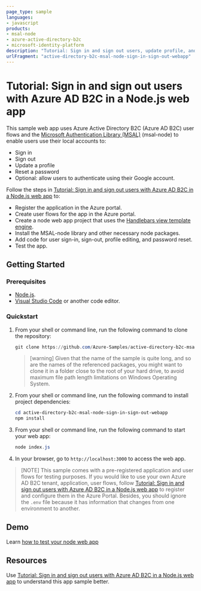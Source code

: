 ```yaml
---
page_type: sample
languages:
- javascript
products:
- msal-node
- azure-active-directory-b2c
- microsoft-identity-platform
description: "Tutorial: Sign in and sign out users, update profile, and reset password with Azure AD B2C in a Node.js web app"
urlFragment: "active-directory-b2c-msal-node-sign-in-sign-out-webapp"
---
```


# Tutorial: Sign in and sign out users with Azure AD B2C in a Node.js web app

This sample web app uses Azure Active Directory B2C (Azure AD B2C) user flows and the [Microsoft Authentication Library (MSAL)](https://github.com/AzureAD/microsoft-authentication-library-for-js/tree/dev/lib/msal-node) (msal-node) to enable users use their local accounts to:

- Sign in
- Sign out
- Update a profile
- Reset a password
- Optional: allow users to authenticate using their Google account.

Follow the steps in [Tutorial: Sign in and sign out users with Azure AD B2C in a Node.js web app](https://docs.microsoft.com/azure/active-directory-b2c/tutorial-authenticate-nodejs-web-app-msal#create-azure-ad-b2c-user-flows) to:

- Register the application in the Azure portal.
- Create user flows for the app in the Azure portal.
- Create a node web app project that uses the [Handlebars view template engine](https://handlebarsjs.com/).
- Install the MSAL-node library and other necessary node packages.
- Add code for user sign-in, sign-out, profile editing, and password reset.
- Test the app.

## Getting Started

### Prerequisites

- [Node.js](https://nodejs.org/).
- [Visual Studio Code](https://code.visualstudio.com/download) or another code editor.

### Quickstart

1. From your shell or command line, run the following command to clone the repository:

    ```powershell
    git clone https://github.com/Azure-Samples/active-directory-b2c-msal-node-sign-in-sign-out-webapp.git
    ``` 
    > [warning]
    > Given that the name of the sample is quite long, and so are the names of the referenced packages, you might want to clone it in a folder close to the root of your hard drive, to avoid maximum file path length limitations on Windows Operating System.
1. From your shell or command line, run the following command to install project dependencies:
    
    ```powershell
    cd active-directory-b2c-msal-node-sign-in-sign-out-webapp
    npm install
    ```

1. From your shell or command line, run the following command to start your web app:

    ```powershell
    node index.js
    ```

1. In your browser, go to `http://localhost:3000` to access the web app.

> [NOTE]
> This sample comes with a pre-registered application and user flows for testing purposes. If you would like to use your own Azure AD B2C tenant, application, user flows, follow [Tutorial: Sign in and sign out users with Azure AD B2C in a Node.js web app](https://docs.microsoft.com/azure/active-directory-b2c/tutorial-authenticate-nodejs-web-app-msal#create-azure-ad-b2c-user-flows) to register and configure them in the Azure Portal. Besides, you should ignore the `.env` file because it has information that changes from one environment to another.

## Demo

Learn [how to test your node web app](https://docs.microsoft.com/azure/active-directory-b2c/tutorial-authenticate-nodejs-web-app-msal#test-your-web-app)

## Resources

Use [Tutorial: Sign in and sign out users with Azure AD B2C in a Node.js web app](https://docs.microsoft.com/azure/active-directory-b2c/tutorial-authenticate-nodejs-web-app-msal#create-azure-ad-b2c-user-flows) to understand this app sample better.
